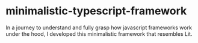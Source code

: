 # minimalistic-typescript-framework
In a journey to understand and fully grasp how javascript frameworks work under the hood, I developed this minimalistic framework that resembles Lit.
